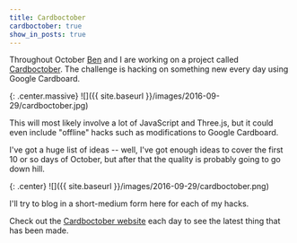 ```yaml
---
title: Cardboctober
cardboctober: true
show_in_posts: true
---
```


Throughout October [Ben](https://twitter.com/benjaminbenben) and I are working on a project called [Cardboctober](https://cardboctober.xyz). The challenge is hacking on something new every day using Google Cardboard.

<!-- more -->

{: .center.massive}
![]({{ site.baseurl }}/images/2016-09-29/cardboctober.jpg)

This will most likely involve a lot of JavaScript and Three.js, but it could even include "offline" hacks such as modifications to Google Cardboard.

I've got a huge list of ideas -- well, I've got enough ideas to cover the first 10 or so days of October, but after that the quality is probably going to go down hill.

{: .center}
![]({{ site.baseurl }}/images/2016-09-29/cardboctober.png)

I'll try to blog in a short-medium form here for each of my hacks.

Check out the [Cardboctober website](https://cardboctober.xyz) each day to see the latest thing that has been made.
